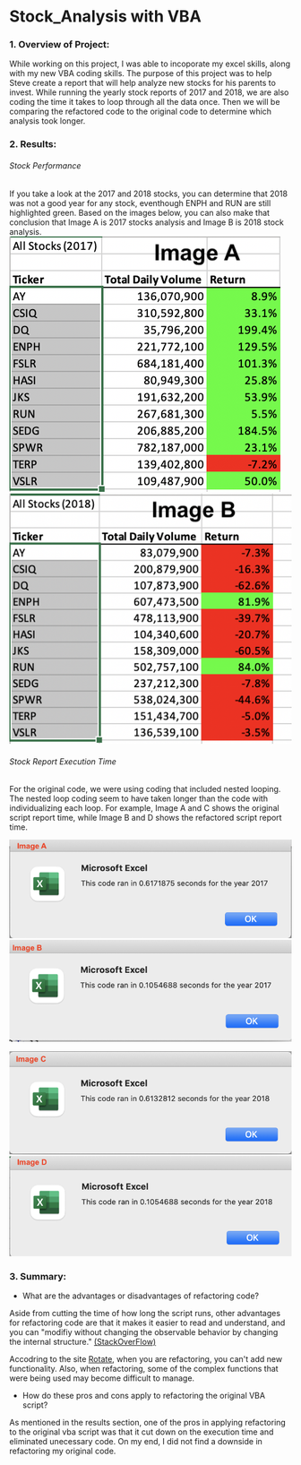 # Stock_Analysis with VBA


### 1. Overview of Project:

While working on this project, I was able to incoporate my excel skills, along with my new VBA coding skills. The purpose of this project was to help Steve create a report that will help analyze new stocks for his parents to invest. While running the yearly stock reports of 2017 and 2018, we are also coding the time it takes to loop through all the data once. Then we will be comparing the refactored code to the original code to determine which analysis took longer.

### 2. Results:
###### Stock Performance
 If you take a look at the 2017 and 2018 stocks, you can determine that 2018 was not a good year for any stock, eventhough ENPH and RUN are still highlighted green. Based on the images below, you can also make that conclusion that Image A is 2017 stocks analysis and Image B is 2018 stock analysis.
![alt text](https://github.com/mquimi/Stock_Analysis/blob/main/Resources/2017_Stocks.png) 
![alt text](https://github.com/mquimi/Stock_Analysis/blob/main/Resources/2018_Stocks.png)


###### Stock Report Execution Time
For the original code, we were using coding that included nested looping. The nested loop coding seem to have taken longer than the code with individualizing each loop. For example, Image A and C shows the original script report time, while Image B and D shows the refactored script report time. 

![alt text](https://github.com/mquimi/Stock_Analysis/blob/main/Resources/VBA_Challenge_2017_GS.png)
![alt text](https://github.com/mquimi/Stock_Analysis/blob/main/Resources/VBA_Challenge_2017.png)

![alt text](https://github.com/mquimi/Stock_Analysis/blob/main/Resources/VBA_Challenge_2018_GS.png)
![alt text](https://github.com/mquimi/Stock_Analysis/blob/main/Resources/VBA_Challenge_2018.png)

### 3. Summary:
- What are the advantages or disadvantages of refactoring code?

Aside from cutting the time of how long the script runs, other advantages for refactoring code are that it makes it easier to read and understand, and you can "modifiy without changing the observable behavior by changing the internal structure." [(StackOverFlow)](https://stackoverflow.com/questions/43983284/what-are-the-advantages-and-disadvantages-of-refactoring-code-smell-in-software)

Accodring to the site [Rotate](https://rotate.cc/should-you-refactor-or-rewrite-your-code/), when you are refactoring, you can't add new functionality. Also, when refactoring, some of the complex functions that were being used may become difficult to manage.

- How do these pros and cons apply to refactoring the original VBA script?

As mentioned in the results section, one of the pros in applying refactoring to the original vba script was that it cut down on the execution time and eliminated unecessary code. On my end, I did not find a downside in refactoring my original code.


